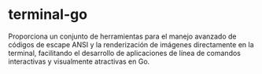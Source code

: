 # terminal-go
Proporciona un conjunto de herramientas para el manejo avanzado de códigos de escape ANSI y la renderización de imágenes directamente en la terminal, facilitando el desarrollo de aplicaciones de línea de comandos interactivas y visualmente atractivas en Go.
